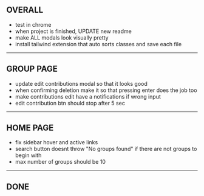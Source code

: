 ## OVERALL

- test in chrome
- when project is finished, UPDATE new readme
- make ALL modals look visually pretty
- install tailwind extension that auto sorts classes and save each file

---

## GROUP PAGE

- update edit contributions modal so that it looks good
- when confirming deletion make it so that pressing enter does the job too
- make contributions edit have a notifications if wrong input
- edit contribution btn should stop after 5 sec

---

## HOME PAGE

- fix sidebar hover and active links
- search button doesnt throw "No groups found" if there are not groups to begin with
- max number of groups should be 10

---

## DONE
